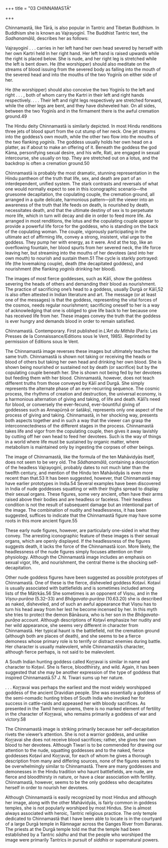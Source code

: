 +++
title = "03 CHINNAMASTĀ"

+++

Chinnamastā, like Tārā, is also popular in Tantric and Tibetan Buddhism. In Buddhism she is known as Vajrayoginī. The Buddhist Tantric text, the *Sadhanamālā*, describes her as follows:



Vajrayoginī . . . carries in her left hand her own head severed by herself with her own Kartri held in her right hand. Her left hand is raised upwards while the right is placed below. She is nude, and her right leg is stretched while the left is bent down. He \(the worshipper\) should also meditate on the streams of blood issuing from the severed body as falling into the mouth of the severed head and into the mouths of the two Yoginīs on either side of her.

He \(the worshipper\) should also conceive the two Yoginīs to the left and right . . . , both of whom carry the Kartri in their left and right hands respectively. . . . Their left and right legs respectively are stretched forward, while the other legs are bent, and they have disheveled hair. On all sides, between the two Yoginīs and in the firmament there is the awful cremation ground.49

The Hindu deity Chinnamastā is similarly depicted. In most Hindu renditions three jets of blood spurt from the cut stump of her neck. One jet streams into the goddess’s own mouth, while the other two flow into the mouths of the two flanking *yoginīs*. The goddess usually holds her own head on a platter, as if about to make an offering of it. Beneath the goddess the god Kāma, personifying sexual desire, and his wife, Rati, are engaged in sexual intercourse, she usually on top. They are stretched out on a lotus, and the backdrop is often a cremation ground.50

Chinnamastā is probably the most dramatic, stunning representation in the Hindu pantheon of the truth that life, sex, and death are part of an interdependent, unified system. The stark contrasts and reversals of what one would normally expect to see in this iconographic scenario—the gruesome decapitation, the copulating couple, the cremation ground, all arranged in a quite delicate, harmonious pattern—jolt the viewer into an awareness of the truth that life feeds on death, is nourished by death, necessitates death, and that the ultimate destiny of sex is to perpetuate more life, which in turn will decay and die in order to feed more life. As arranged in most renditions, the lotus and the copulating couple appear to provide a powerful life force for the goddess, who is standing on the back of the copulating woman. The couple, vigorously participating in the ultimate act of affirming life, convey a strong, insistent, vital urge to the goddess. They pump her with energy, as it were. And at the top, like an overflowing fountain, her blood spurts from her severed neck, the life force leaving her, but streaming into the mouths of her devotees \(and into her own mouth\) to nourish and sustain them.51 The cycle is starkly portrayed: life \(the lovemaking couple\), death \(the decapitated goddess\), and nourishment \(the flanking *yoginīs* drinking her blood\).

The images of most fierce goddesses, such as Kālī, show the goddess severing the heads of others and demanding their blood as nourishment. The practice of sacrificing one’s head to a goddess, usually Durgā or Kālī,52 is also often attested in Indian literature and art. The message \(or at least one of the messages\) is that the goddess, representing the vital forces of the cosmos, needs regular nourishment; sacrificing oneself to her is a way of acknowledging that one is obliged to give life back to her because one has received life from her. These images convey the truth that the goddess is ever hungry and demands blood in order to remain satisfied.



Chinnamastā. Contemporary. First published in *L’Art du Mithila* \(Paris: Les Presses de la Connaissance/Editions sous le Vent, 1985\). Reprinted by permission of Editions sous le Vent.

The Chinnamastā image reverses these images but ultimately teaches the same truth. Chinnamastā is shown not taking or receiving the heads or blood of others but taking her own head and drinking her own blood. She is shown being nourished or sustained not by death \(or sacrifice\) but by the copulating couple beneath her. She is shown not being fed by her devotees but feeding them with her blood. Chinnamastā, however, does not teach different truths from those conveyed by Kālī and Durgā. She simply represents the alternate phase of an ever-recurring sequence. The cosmic process, the rhythms of creation and destruction, the universal economy, is a harmonious alternation of giving and taking, of life and death. Kālī’s need for blood, or conversely the ever-fecund, ever-bountiful giving of goddesses such as Annapūrṇā or śatākṣī, represents only one aspect of the process of giving and taking. Chinnamastā, in her shocking way, presents both aspects together and in such a way that the viewer can grasp the interconnectedness of the different stages in the process. Chinnamastā takes life and vigor from the copulating couple, then gives it away lavishly by cutting off her own head to feed her devotees. Such is the way of things in a world where life must be sustained by organic matter, where metabolism is maintained only by ingesting the corpses of other beings.

The image of Chinnamastā, like the formula of the ten Mahāvidyās itself, does not seem to be very old. The *Sādhanamālā*, containing a description of the headless Vajrayoginī, probably dates to not much later than the twelfth century, and mention of the Hindu ten Mahāvidyās is even more recent than that.53 It has been suggested, however, that Chinnamastā may have earlier prototypes in India.54 Several examples have been discovered in India of nude goddesses squatting or with their thighs spread to display their sexual organs. These figures, some very ancient, often have their arms raised above their bodies and are headless or faceless. Their headless condition is not the result of subsequent damage but an intentional part of the image. The combination of nudity and headlessness, it has been suggested, suffices to indicate that the Chinnamastā figure may have some roots in this more ancient figure.55

These early nude figures, however, are particularly one-sided in what they convey. The arresting iconographic feature of these images is their sexual organs, which are openly displayed. If the headlessness of the figures suggests death, it lacks the force of the Chinnamastā icon. More likely, the headlessness of the nude figures simply focuses attention on their physiology. Although the Chinnamastā image includes an emphasis on sexual vigor, life, and nourishment, the central theme is the shocking self-decapitation.

Other nude goddess figures have been suggested as possible prototypes of Chinnamastā. One of these is the fierce, disheveled goddess Koṭavī. Koṭavī is usually associated with battlefields and is sometimes included among lists of the Mātṛkās.56 She sometimes is an opponent of Viṣṇu, and in the *Viṣṇu-purāṇa* \(5.32–33\) and *Bhāgavata-purāṇa* \(10.63.20\) she is described as naked, disheveled, and of such an awful appearance that Viṣṇu has to turn his head away from her lest he become incensed by her. In this myth she tries to protect the demon Bānāsura, who is her son in the *Bhāgavata-purāṇa* account. Although descriptions of Koṭavī emphasize her nudity and her wild appearance, she seems very different in character from Chinnamastā. Her typical haunt is the battlefield, not the cremation ground \(although both are places of death\), and she seems to be a fierce demoness whose primary role is to terrify or distract enemies during battle. Her character is usually malevolent, while Chinnamastā’s character, although fierce perhaps, is not said to be malevolent.

A South Indian hunting goddess called Koṟṟavai is similar in name and character to Koṭavī. She is fierce, bloodthirsty, and wild. Again, it has been suggested that she may be another expression of the type of goddess that inspired Chinnamastā.57 J. N. Tiwari sums up her nature.



. . . Koṟṟavai was perhaps the earliest and the most widely worshipped goddess of the ancient Dravidian people. She was essentially a goddess of the semi-nomadic hunting tribes of South India who invoked her for success in cattle-raids and appeased her with bloody sacrifices. As presented in the Tamil heroic poems, there is no marked element of fertility in the character of Koṟṟavai, who remains primarily a goddess of war and victory.58

The Chinnamastā image is striking primarily because her self-decapitation rivets the viewer’s attention. She is not a warrior goddess, and unlike Koṟṟavai she does not receive blood sacrifices; rather, she gives her own blood to her devotees. Although Tiwari is to be commended for drawing our attention to the nude, squatting goddesses and to the naked, fierce goddesses Koṭavī and Koṟṟavai, for each of whom he gives a thorough description from many and differing sources, none of the figures seems to be overwhelmingly similar to Chinnamastā. There are many goddesses and demonesses in the Hindu tradition who haunt battlefields, are nude, are fierce and bloodthirsty in nature, or have a clear association with fertility. Chinnamastā, however, seems to be the only goddess who decapitates herself in order to nourish her devotees.

Although Chinnamastā is easily recognized by most Hindus and although her image, along with the other Mahāvidyās, is fairly common in goddess temples, she is not popularly worshiped by most Hindus. She is almost always associated with heroic, Tantric religious practice. The only temple dedicated to Chinnamastā that I have been able to locate is in the courtyard of a large Durgā temple in Rāmnagar across the Ganges River from Banaras. The priests at the Durgā temple told me that the temple had been established by a Tantric *sādhu* and that the people who worshiped the image were primarily Tantrics in pursuit of *siddhis* or supernatural powers.



